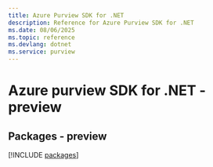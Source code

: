 ```yaml
---
title: Azure Purview SDK for .NET
description: Reference for Azure Purview SDK for .NET
ms.date: 08/06/2025
ms.topic: reference
ms.devlang: dotnet
ms.service: purview
---
```

# Azure purview SDK for .NET - preview
## Packages - preview
[!INCLUDE [packages](purview-index.md)]